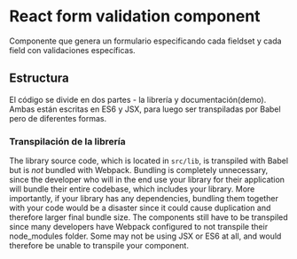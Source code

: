 # React form validation component

Componente que genera un formulario especificando cada fieldset y cada field con validaciones específicas.

## Estructura

El código se divide en dos partes - la librería y documentación(demo). Ambas están escritas en ES6 y JSX, para luego ser transpiladas por Babel pero de diferentes formas.

### Transpilación de la librería

The library source code, which is located in `src/lib`, is transpiled with Babel but is _not_ bundled with Webpack. Bundling is completely unnecessary, since the developer who will in the end use your library for their application will bundle their entire codebase, which includes your library. More importantly, if your library has any dependencies, bundling them together with your code would be a disaster since it could cause duplication and therefore larger final bundle size. The components still have to be transpiled since many developers have Webpack configured to not transpile their node_modules folder. Some may not be using JSX or ES6 at all, and would therefore be unable to transpile your component.